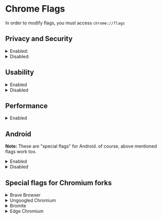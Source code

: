 
# Chrome Flags
In order to modify flags, you must access `chrome://flags`

## Privacy and Security

<details><summary>Enabled:</summary><p>

* #block-insecure-private-network-requests
* #cross-origin-embedder-policy-credentialless
* #disallow-doc-written-script-loads
	* Enabling it breaks `--blink-settings="preferredColorScheme=1"`
	* If you use Brave Browser with Fingerprinting blocking Strict, just enable the flag
* #enable-browsing-data-lifetime-manager
* #enable-web-bluetooth-new-permissions-backend
	* Go to `chrome://settings/content/bluetoothDevices` and disable the permission
	* On Android, Go to Settings → Site Settings → Bluetooth → disable the permission
* #enable-webrtc-hide-local-ips-with-mdns
* #force-effective-connection-type - **Slow 2G**
* #heavy-ad-privacy-mitigations
* #https-only-mode-setting
	* Go to `chrome://settings/security` and enable `Always use secure connections`
* #isolate-origins
* #partitioned-cookies
* #post-quantum-cecpq2
* #reduce-user-agent
* #restrict-gamepad-access
* #strict-extension-isolation
* #strict-origin-isolation
</p></details>

<details><summary>Disabled:</summary><p>

* #enable-first-party-sets
* #enable-generic-sensor-extra-classes
* #enable-quic
	* QUIC used to cause blockers to be bypassed. Fortunately, it is fixed now. However, it causes preconnections which might be privacy implication. Keep it default for better performance.
		> https://svs.informatik.uni-hamburg.de/publications/2019/2019-02-26-Sy-PET_Symposium-A_QUIC_Look_at_Web_Tracking.pdf
* #enable-webrtc-remote-event-log
* #enable-winrt-geolocation-implementation
	* You might need to enable it for Maps
* #enterprise-realtime-extension-request
* #enterprise-reporting-extension-manifest-version
* #file-handling-api
* #font-access
* #font-access-persistent
* #happiness-tracking-surveys-for-desktop-demo
* #hardware-media-key-handling
* #media-router-cast-allow-all-ips
* #sameparty-cookies-considered-first-party
* #show-autofill-type-predictions
* #trust-tokens
* #use-first-party-set
* #web-bundles
* #web-share
* #webid
</p></details>

## Usability

<details><summary>Enabled</summary><p>

* #enable-force-dark
	* Personal preference
* #enable-reader-mode
* #page-info-version-2-desktop
* #scrollable-tabstrip
* #sharing-desktop-screenshots
* #sharing-hub-desktop-omnibox
* #webui-branding-update
* #win11-style-menus
</p></details>

<details><summary>Disabled</summary><p>

* #enable-translate-sub-frames
* #in-product-help-demo-mode-choice
* #in-product-help-snooze
* #smooth-scrolling
	* Personal preference
* #sms-receiver-cross-device
* #username-first-flow
* #username-first-flow-fallback-crowdsourcing
* #username-first-flow-filling
</p></details>

## Performance

<details><summary>Enabled</summary><p>

* #back-forward-cache - **Enabled force caching all pages (experimntal)**
	* Make sure you are using command line flags
* #calculate-native-win-occlusion
* #enable-lite-video
* #enable-parallel-downloading
* #enable-skia-renderer
* #enable-throttle-display-none-and-visibility-hidden-cross-origin-iframes
* #enable-vulkan - Disabled, due to causing completely black web pages and making browsers laggy
	* This flag is enabled by default on some/most devices
	* If you don't experience the same problem, keep this flag default
* #enable-webassembly-lazy-compilation
	* This flag is placebo when JITLess mode or `#edge-enable-super-duper-secure-mode` are enabled 
* #intensive-wake-up-throttling - **Enabled**
	* `Enabled 10 seconds after a tab is hidden` should improve battery life. However, you might have (pausing) issues on some websites which don't use the native downloading system
* #lite-video-force-override-decision
* #overlay-strategies - **Occluded and unoccluded buffers (single-fullscreen,single-on-top,underlay)**
	* Use this flag for Skylake or newer

**These flags are not intented for every device, but worth testing.**

Forcing them might be a bad idea. Therefore, before using them, please check out Problems section by typing `chrome://gpu` into the address bar (ignore WebGL errors)

* #enable-accelerated-video-decode
	* Enabled by default on Windows (probably on MacOS, too), yet not on Linux.
	* Use ``chrome://media-iternals`` to verify if you are actually getting hardware accelerated video decoding or not. [Read more](https://teddit.net/r/linux/comments/k5s4n5/google_chrome_v88_got_hardwareaccelerated/gehwpak/)
* #enable-gpu-rasterization
* #enable-zero-copy
* #ignore-gpu-blocklist
* #use-angle
	* According to the flag's description, using the OpenGL driver as the graphics backend may result in higher performance
	* D3D11 is used by default; D3D12 may improve performance if you are using Windows 10 1709 or newer.
</p></details>

## Android
**Note:** These are "special flags" for Android. of course, above mentioned flags work too.

<details><summary>Enabled</summary><p>

* #download-auto-resumption-native - **Enabled**
* #enable-instant-start - **Enabled**
* #enable-site-isolation-for-password-sites - **Enabled**
* #enable-site-per-process - **Enabled**
* #omnibox-most-visited-tiles - **Enabled**
* #page-info-discoverability - **Enabled**
</p></details>

<details><summary>Disabled</summary><p>

* #contextual-search-longpress-resolve - **Disabled**
* #related-searches - **Disabled**
* #xsurface-metrics-reporting - **Disabled**
</p></details>

## Special flags for Chromium forks

<details><summary>Brave Browser</summary><p>

These flags are from Nightly builds, some of them might not be available in other builds.

* #brave-adblock-cname-uncloaking - **Enabled**
	* Keep it disabled on MacOS
	* If you notice DNS leak, disable it
* #brave-adblock-cosmetic-filtering - **Enabled**
* #brave-adblock-csp-rules - **Enabled**
* #brave-adblock-default-1p-blocking - **Enabled**
* #brave-dark-mode-block - **Enabled**
* #brave-debounce - **Enabled**
* #brave-domain-block - **Enabled**
* #brave-ephemeral-storage - **Enabled**
* #brave-ephemeral-storage-keep-alive - **Enabled**
* #brave-extension-network-blocking - **Enabled**
* #brave-speedreader - **Enabled**
* #sidebar - **Enabled**
* #brave-first-party-ephemeral-storage - **Enabled**

</p></details>

<details><summary>Ungoogled Chromium</summary><p>

* #extension-mime-request-handling - **Always prompt for install**
* #fingerprinting-canvas-image-data-noise - **Enabled**
* #fingerprinting-canvas-measuretext-noise - **Enabled**
* #fingerprinting-client-rects-noise - **Enabled**
</p></details>

<details><summary>Bromite</summary><p>

* #disable-webgl - Disabled
	* It should say "Enabled" to actually disable WebGL, but it's a typo.
* #num-raster-threads - 4
</p></details>

<details><summary>Edge Chromium</summary><p>

* #edge-automatic-https - **Enabled**
	* Go to `edge://settings/privacy`, Enable `Automatically switch to more secure connections with Automatic HTTPS` and choose `Always switch from HTTP to HTTPS (connection errors might occur more often)`
* #edge-autoplay-user-setting-block-option - **Enabled**
* #edge-enable-super-duper-secure-mode - **Enabled**
	* A new security feature by Microsoft. The flag disables JIT and WebAssembly (we also do it via command line flags) and enables ACG, CFG and CET mitigations
* #edge-experimental-tracking-prevention-features - **Enabled**
* #edge-haptics-api - **Disabled**
* #edge-log-textfield-lag - **Disabled**
* #edge-math-solver - **Disabled**
* #edge-media-autoplay-limit-default - **Enabled**
* #edge-on-demand-media-router - **Disabled**
	* Needed for Cast
* #edge-playready-drm-win10 - **Disabled**
	* Needed for Netflix, Spotify, etc.
* #edge-robin - **Enabled**
* #edge-show-feature-recommendations - **Disabled**
* #edge-toast-winrt - **Disabled**
* #edge-wdag-traffic-identification - **Disabled**
	* Enabled might improve security, yet it might be used for fingerprinting, due to sending the `X-MS-ApplicationGuard-Initiated` header
* #edge-widevine-drm - **Disabled**
	* Needed for Netflix, Spotify, etc.
</p></details>